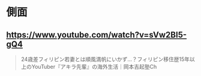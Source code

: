 # 側面

## https://www.youtube.com/watch?v=sVw2BI5-gQ4

> 24歳差フィリピン若妻とは順風満帆にいかず…？フィリピン移住歴15年以上のYouTuber『アキラ先輩』の海外生活｜岡本吉起塾Ch 
